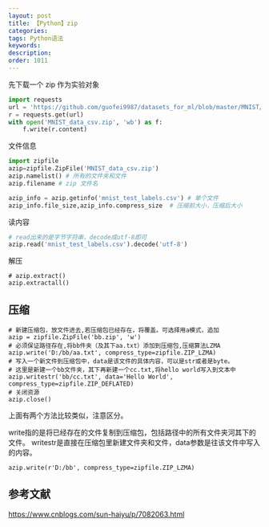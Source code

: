 ```yaml
---
layout: post
title: 【Python】zip
categories:
tags: Python语法
keywords:
description:
order: 1011
---
```



先下载一个 zip 作为实验对象
```py
import requests
url = 'https://github.com/guofei9987/datasets_for_ml/blob/master/MNIST/MNIST_data_csv.zip?raw=true'
r = requests.get(url)
with open('MNIST_data_csv.zip', 'wb') as f:
    f.write(r.content)
```


文件信息
```py
import zipfile
azip=zipfile.ZipFile('MNIST_data_csv.zip')
azip.namelist() # 所有的文件夹和文件
azip.filename # zip 文件名

azip_info = azip.getinfo('mnist_test_labels.csv') # 单个文件
azip_info.file_size,azip_info.compress_size  # 压缩前大小，压缩后大小
```

读内容
```py
# read出来的是字节字符串，decode成utf-8即可
azip.read('mnist_test_labels.csv').decode('utf-8')
```

解压
```
# azip.extract()
azip.extractall()
```

## 压缩
```
# 新建压缩包，放文件进去,若压缩包已经存在，将覆盖。可选择用a模式，追加
azip = zipfile.ZipFile('bb.zip', 'w')
# 必须保证路径存在,将bb件夹（及其下aa.txt）添加到压缩包,压缩算法LZMA
azip.write('D:/bb/aa.txt', compress_type=zipfile.ZIP_LZMA)
# 写入一个新文件到压缩包中，data是该文件的具体内容，可以是str或者是byte。
# 这里是新建一个bb文件夹，其下再新建一个cc.txt,将hello world写入到文本中
azip.writestr('bb/cc.txt', data='Hello World', compress_type=zipfile.ZIP_DEFLATED)
# 关闭资源
azip.close()
```
上面有两个方法比较类似，注意区分。

write指的是将已经存在的文件复制到压缩包，包括路径中的所有文件夹河其下的文件。
writestr是直接在压缩包里新建文件夹和文件，data参数是往该文件中写入的内容。



```
azip.write(r'D:/bb', compress_type=zipfile.ZIP_LZMA)
```




## 参考文献
https://www.cnblogs.com/sun-haiyu/p/7082063.html
